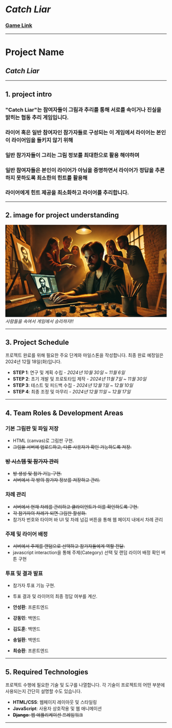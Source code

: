 # *Catch Liar*
### [Game Link](https://anseonghwan.github.io/KW_Open-Source_Project_team08/)
---
# Project Name
## *Catch Liar*

---

## 1. project intro
### "Catch Liar"는 참여자들이 그림과 추리를 통해 서로를 속이거나 진실을 밝히는 협동 추리 게임입니다.  
### 라이어 혹은 일반 참여자인 참가자들로 구성되는 이 게임에서 라이어는 본인이 라이어임을 들키지 않기 위해  
### 일반 참가자들이 그리는 그림 정보를 최대한으로 활용 해야하며  
### 일반 참여자들은 본인이 라이어가 아님을 증명하면서 라이어가 정답을 추론하지 못하도록 최소한의 힌트를 활용해  
### 라이어에게 힌트 제공을 최소화하고 라이어를 추리합니다.
---
## 2. image for project understanding

![catch liar image](/images/catch.png)
*사람들을 속여서 게임에서 승리하자!!*

---

## 3. Project Schedule
프로젝트 완료를 위해 필요한 주요 단계와 마일스톤을 작성합니다. 최종 완료 예정일은 2024년 12월 18일(화)입니다.

- **STEP 1**: 연구 및 계획 수립 - *2024년 10월 30일 ~ 11월 6일*
- **STEP 2**: 초기 개발 및 프로토타입 제작 - *2024년 11월 7일 ~ 11월 30일*
- **STEP 3**: 테스트 및 피드백 수집 - *2024년 12월 1일 ~ 12월 10일*
- **STEP 4**: 최종 조정 및 마무리 - *2024년 12월 11일 ~ 12월 17일*

---

## 4. Team Roles & Development Areas

### 기본 그림판 및 파일 저장
- HTML (canvas)로 그림판 구현.
- ~~그림을 서버에 업로드하고, 다른 사용자가 확인 가능하도록 저장.~~
### ~~방 시스템 및 참가자 관리~~
- ~~방 생성 및 참가 기능 구현.~~
- ~~서버에서 각 방의 참가자 정보를 저장하고 관리.~~
### 차례 관리
- ~~서버에서 현재 차례를 관리하고 클라이언트가 이를 확인하도록 구현.~~
- ~~각 참가자의 차례가 되면 그림판 활성화.~~
- 참가자 번호와 타이머 바 UI 및 차례 넘김 버튼을 통해 웹 페이지 내에서 차례 관리
### 주제 및 라이어 배정
- ~~서버에서 주제를 랜덤으로 선택하고 참가자들에게 역할 전달.~~
- javascript interaction을 통해 주제(Category) 선택 및 랜덤 라이어 배정 확인 버튼 구현
### 투표 및 결과 발표
- 참가자 투표 기능 구현.
- 투표 결과 및 라이어의 최종 정답 여부를 계산.

- **안성환**: 프론트엔드
- **강동민**: 백엔드
- **김도훈**: 백엔드
- **송일환**: 백엔드
- **최승환**: 프론트엔드
---

## 5. Required Technologies
프로젝트 수행에 필요한 기술 및 도구를 나열합니다. 각 기술이 프로젝트의 어떤 부분에 사용되는지 간단히 설명할 수도 있습니다.

- **HTML/CSS**: 웹페이지 레이아웃 및 스타일링
- **JavaScript**: 사용자 상호작용 및 웹 애니메이션
- ~~**Django**: 웹 애플리케이션 프레임워크~~

---

